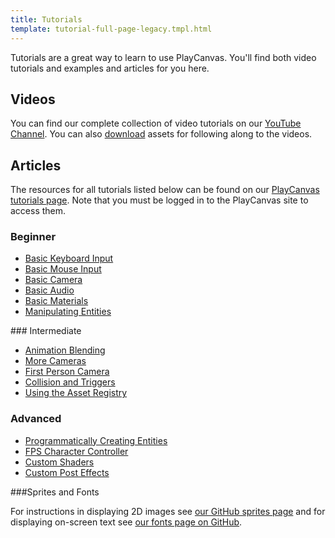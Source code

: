 ```yaml
---
title: Tutorials
template: tutorial-full-page-legacy.tmpl.html
---
```


Tutorials are a great way to learn to use PlayCanvas. You'll find both video tutorials and examples and articles for you here.

## Videos

You can find our complete collection of video tutorials on our [YouTube Channel][1]. You can also [download][2] assets for following along to the videos.

## Articles

The resources for all tutorials listed below can be found on our [PlayCanvas tutorials page][3]. Note that you must be logged in to the PlayCanvas site to access them.

### Beginner

* [Basic Keyboard Input][4]
* [Basic Mouse Input][5]
* [Basic Camera][6]
* [Basic Audio][7]
* [Basic Materials][8]
* [Manipulating Entities][9]

### Intermediate

* [Animation Blending][10]
* [More Cameras][11]
* [First Person Camera][12]
* [Collision and Triggers][13]
* [Using the Asset Registry][14]

### Advanced

* [Programmatically Creating Entities][15]
* [FPS Character Controller][16]
* [Custom Shaders][17]
* [Custom Post Effects][18]

###Sprites and Fonts

For instructions in displaying 2D images see [our GitHub sprites page][19] and for displaying on-screen text see [our fonts page on GitHub][20].

[1]: https://www.youtube.com/user/playcanvas
[2]: /tutorials/video
[3]: https://playcanvas.com/project/186/overview/tutorials

[4]: /tutorials/legacy/beginner/keyboard-input
[5]: /tutorials/legacy/beginner/mouse-input
[6]: /tutorials/legacy/beginner/basic-cameras
[7]: /tutorials/legacy/beginner/basic-audio
[8]: /tutorials/legacy/beginner/basic-materials
[9]: /tutorials/legacy/beginner/manipulating-entities

[10]: /tutorials/legacy/intermediate/animation-blending
[11]: /tutorials/legacy/intermediate/more-cameras
[12]: /tutorials/legacy/intermediate/first-person-camera
[13]: /tutorials/legacy/intermediate/collision-and-triggers
[14]: /tutorials/legacy/intermediate/using-assets

[16]: /tutorials/legacy/advanced/fps-controller
[15]: /tutorials/legacy/advanced/programmatically-creating
[17]: /tutorials/legacy/advanced/custom-shaders
[18]: /tutorials/legacy/advanced/custom-posteffect

[19]: https://github.com/playcanvas/sprites/tree/legacy
[20]: https://github.com/playcanvas/fonts/tree/legacy

